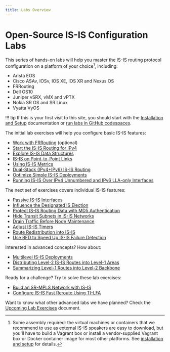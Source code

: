 ```yaml
---
title: Labs Overview
---
```

# Open-Source IS-IS Configuration Labs

This series of hands-on labs will help you master the IS-IS routing protocol configuration on a [platform of your choice](https://netlab.tools/platforms/#platform-routing-support)[^PC], including:

* Arista EOS
* Cisco ASAv, IOSv, IOS XE, IOS XR and Nexus OS
* FRRouting
* Dell OS10
* Juniper vSRX, vMX and vPTX
* Nokia SR OS and SR Linux
* Vyatta VyOS

[^PC]: Some assembly required: the virtual machines or containers that we recommend to use as external IS-IS speakers are easy to download, but you'll have to build a Vagrant box or install a vendor-supplied Vagrant box or Docker container image for most other platforms. See [installation and setup](1-setup.md) for details.

!!! tip
    If this is your first visit to this site, you should start with the [Installation and Setup](1-setup.md) documentation or [run labs in GitHub codespaces](4-codespaces.md).

The initial lab exercises will help you configure basic IS-IS features:

* [Work with FRRouting](basic/0-frrouting.md) (optional)
* [Start the IS-IS Routing for IPv4](basic/1-simple-ipv4.md)
* [Explore IS-IS Data Structures](basic/2-explore.md)
* [IS-IS on Point-to-Point Links](basic/3-p2p.md)
* [Using IS-IS Metrics](basic/4-metric.md)
* [Dual-Stack (IPv4+IPv6) IS-IS Routing](basic/5-ipv6.md)
* [Optimize Simple IS-IS Deployments](basic/6-level-2.md)
* [Running IS-IS Over IPv4 Unnumbered and IPv6 LLA-only Interfaces](basic/7-unnumbered.md)

The next set of exercises covers individual IS-IS features:

* [Passive IS-IS Interfaces](feature/1-passive.md)
* [Influence the Designated IS Election](feature/2-dis.md)
* [Protect IS-IS Routing Data with MD5 Authentication](feature/3-md5.md)
* [Hide Transit Subnets in IS-IS Networks](feature/4-hide-transit.md)<!--new-->
* [Drain Traffic Before Node Maintenance](feature/5-drain.md)<!--new-->
* [Adjust IS-IS Timers](feature/6-timers.md)<!--new-->
* [Route Redistribution into IS-IS](feature/7-redistribute.md)<!--new-->
* [Use BFD to Speed Up IS-IS Failure Detection](feature/8-bfd.md)<!--new-->

Interested in advanced concepts? How about:

* [Multilevel IS-IS Deployments](advanced/1-multilevel.md)<!--new-->
* [Distributing Level-2 IS-IS Routes into Level-1 Areas](advanced/2-route-leak.md)<!--new-->
* [Summarizing Level-1 Routes into Level-2 Backbone](advanced/3-summarization.md)<!--new-->

Ready for a challenge? Try to solve these lab exercises:

* [Build an SR-MPLS Network with IS-IS](advanced/10-sr.md)<!--new-->
* [Configure IS-IS Fast Reroute Using TI-LFA](advanced/11-ti-lfa.md)<!--new-->

Want to know what other advanced labs we have planned? Check the [Upcoming Lab Exercises](3-upcoming.md) document.
